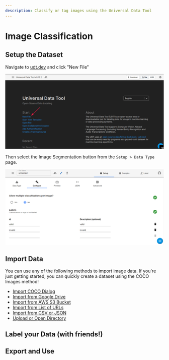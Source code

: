 ```yaml
---
description: Classify or tag images using the Universal Data Tool
---
```


# Image Classification

## Setup the Dataset

Navigate to [udt.dev](https://udt.dev) and click "New File"

![Click &quot;New File&quot; on udt.dev](../.gitbook/assets/image%20%2815%29.png)

Then select the Image Segmentation button from the `Setup > Data Type` page.

![](../.gitbook/assets/image%20%2831%29.png)

## Import Data

You can use any of the following methods to import image data. If you're just getting started, you can quickly create a dataset using the COCO Images method!

* [Import COCO Dialog](../importing-data/coco-images.md)
* [Import from Google Drive](../importing-data/import-from-google-drive.md)
* [Import from AWS S3 Bucket](../importing-data/import-from-aws-s3-bucket.md)
* [Import from List of URLs](../importing-data/import-file-urls.md)
* [Import from CSV or JSON](../importing-data/import-from-csv-or-json.md)
* [Upload or Open Directory](../importing-data/upload-or-open-directories.md)

## Label your Data \(with friends!\)

## Export and Use

